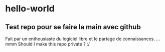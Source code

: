 # hello-world
Test repo pour se faire la main avec github
---
Fait par un enthousiaste du logiciel libre et le partage de connaissances.
... mmm Should I make this repo private ? :/

